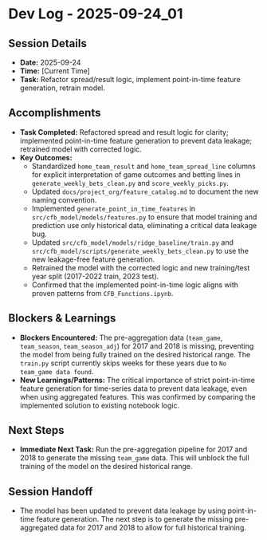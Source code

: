 # Dev Log - 2025-09-24_01

## Session Details
- **Date:** 2025-09-24
- **Time:** [Current Time]
- **Task:** Refactor spread/result logic, implement point-in-time feature generation, retrain model.

## Accomplishments
- **Task Completed:** Refactored spread and result logic for clarity; implemented point-in-time feature generation to prevent data leakage; retrained model with corrected logic.
- **Key Outcomes:**
    - Standardized `home_team_result` and `home_team_spread_line` columns for explicit interpretation of game outcomes and betting lines in `generate_weekly_bets_clean.py` and `score_weekly_picks.py`.
    - Updated `docs/project_org/feature_catalog.md` to document the new naming convention.
    - Implemented `generate_point_in_time_features` in `src/cfb_model/models/features.py` to ensure that model training and prediction use only historical data, eliminating a critical data leakage bug.
    - Updated `src/cfb_model/models/ridge_baseline/train.py` and `src/cfb_model/scripts/generate_weekly_bets_clean.py` to use the new leakage-free feature generation.
    - Retrained the model with the corrected logic and new training/test year split (2017-2022 train, 2023 test).
    - Confirmed that the implemented point-in-time logic aligns with proven patterns from `CFB_Functions.ipynb`.

## Blockers & Learnings
- **Blockers Encountered:** The pre-aggregation data (`team_game`, `team_season`, `team_season_adj`) for 2017 and 2018 is missing, preventing the model from being fully trained on the desired historical range. The `train.py` script currently skips weeks for these years due to `No team_game data found`.
- **New Learnings/Patterns:** The critical importance of strict point-in-time feature generation for time-series data to prevent data leakage, even when using aggregated features. This was confirmed by comparing the implemented solution to existing notebook logic.

## Next Steps
- **Immediate Next Task:** Run the pre-aggregation pipeline for 2017 and 2018 to generate the missing `team_game` data. This will unblock the full training of the model on the desired historical range.

## Session Handoff
- The model has been updated to prevent data leakage by using point-in-time feature generation. The next step is to generate the missing pre-aggregated data for 2017 and 2018 to allow for full historical training.